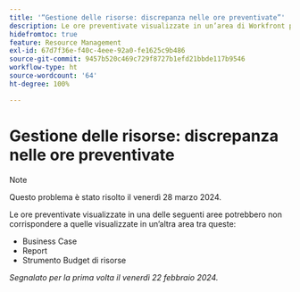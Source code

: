 ```yaml
---
title: '“Gestione delle risorse: discrepanza nelle ore preventivate”'
description: Le ore preventivate visualizzate in un’area di Workfront potrebbero non corrispondere a quelle visualizzate in un’altra area.
hidefromtoc: true
feature: Resource Management
exl-id: 67d7f36e-f40c-4eee-92a0-fe1625c9b486
source-git-commit: 9457b520c469c729f8727b1efd21bbde117b9546
workflow-type: ht
source-wordcount: '64'
ht-degree: 100%

---
```


# Gestione delle risorse: discrepanza nelle ore preventivate

>[!NOTE]
>
>Questo problema è stato risolto il venerdì 28 marzo 2024.

Le ore preventivate visualizzate in una delle seguenti aree potrebbero non corrispondere a quelle visualizzate in un’altra area tra queste:

* Business Case
* Report
* Strumento Budget di risorse

_Segnalato per la prima volta il venerdì 22 febbraio 2024._
